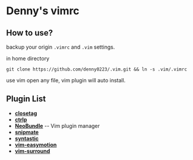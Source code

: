 Denny's vimrc
===

How to use?
---

backup your origin `.vimrc` and `.vim` settings.

in home directory

```
git clone https://github.com/denny0223/.vim.git && ln -s .vim/.vimrc
```

use vim open any file, vim plugin will auto install.

Plugin List
---
* [**closetag**](http://www.vim.org/scripts/script.php?script_id=13)
* [**ctrlp**](https://github.com/kien/ctrlp.vim)
* [**NeoBundle**](https://github.com/Shougo/neobundle.vim) -- Vim plugin manager
* [**snipmate**](https://github.com/msanders/snipmate.vim)
* [**syntastic**](https://github.com/scrooloose/syntastic)
* [**vim-easymotion**](https://github.com/Lokaltog/vim-easymotion)
* [**vim-surround**](https://github.com/tpope/vim-surround)
